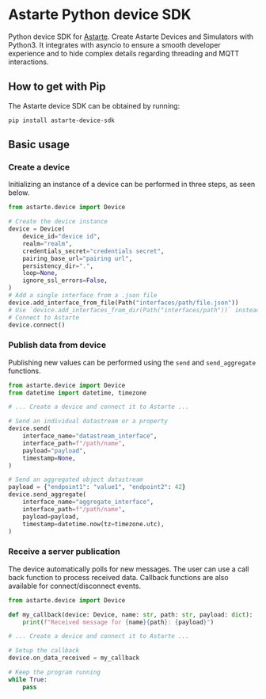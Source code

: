 <!--
Copyright 2023 SECO Mind Srl

SPDX-License-Identifier: Apache-2.0
-->

# Astarte Python device SDK

Python device SDK for [Astarte](https://github.com/astarte-platform/astarte). Create Astarte Devices
and Simulators with Python3.
It integrates with asyncio to ensure a smooth developer experience and to hide complex details
regarding threading and MQTT interactions.

## How to get with Pip

The Astarte device SDK can be obtained by running:
```
pip install astarte-device-sdk
```

## Basic usage

### Create a device

Initializing an instance of a device can be performed in three steps, as seen below.
```python
from astarte.device import Device

# Create the device instance
device = Device(
    device_id="device id",
    realm="realm",
    credentials_secret="credentials secret",
    pairing_base_url="pairing url",
    persistency_dir=".",
    loop=None,
    ignore_ssl_errors=False,
)
# Add a single interface from a .json file
device.add_interface_from_file(Path("interfaces/path/file.json"))
# Use `device.add_interfaces_from_dir(Path("interfaces/path"))` instead to add all the interfaces in a directory
# Connect to Astarte
device.connect()
```

### Publish data from device

Publishing new values can be performed using the `send` and `send_aggregate` functions.
```python
from astarte.device import Device
from datetime import datetime, timezone

# ... Create a device and connect it to Astarte ...

# Send an individual datastream or a property
device.send(
    interface_name="datastream_interface",
    interface_path=f"/path/name",
    payload="payload",
    timestamp=None,
)

# Send an aggregated object datastream
payload = {"endpoint1": "value1", "endpoint2": 42}
device.send_aggregate(
    interface_name="aggregate_interface",
    interface_path=f"/path/name",
    payload=payload,
    timestamp=datetime.now(tz=timezone.utc),
)
```

### Receive a server publication

The device automatically polls for new messages. The user can use a call back function to process
received data. Callback functions are also available for connect/disconnect events.
```python
from astarte.device import Device

def my_callback(device: Device, name: str, path: str, payload: dict):
    print(f"Received message for {name}{path}: {payload}")

# ... Create a device and connect it to Astarte ...

# Setup the callback
device.on_data_received = my_callback

# Keep the program running
while True:
    pass
```
